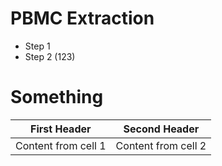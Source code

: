 # PBMC Extraction

* Step 1 
* Step 2 (123)

# Something

First Header | Second Header
------------ | -------------
Content from cell 1 | Content from cell 2

